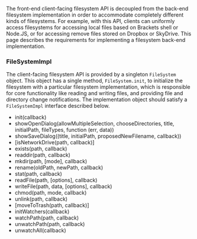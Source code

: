 The front-end client-facing filesystem API is decoupled from the back-end filesystem implementation in order to accommodate completely different kinds of filesystems. For example, with this API, clients can uniformly access filesystems for accessing local files based on Brackets shell or Node.JS, or for accessing remove files stored on Dropbox or SkyDrive. This page describes the requirements for implementing a filesystem back-end implementation.

### FileSystemImpl

The client-facing filesystem API is provided by a singleton `FileSystem` object. This object has a single method, `FileSystem.init`, to initialize the filesystem with a particular filesystem implementation, which is responsible for core functionality like reading and writing files, and providing file and directory change notifications. The implementation object should satisfy a `FileSystemImpl` interface described below.

* init(callback)
* showOpenDialog(allowMultipleSelection, chooseDirectories, title, initialPath, fileTypes, function (err, data))
* showSaveDialog((title, initialPath, proposedNewFilename, callback))
* [isNetworkDrive(path, callback)]
* exists(path, callback)
* readdir(path, callback)
* mkdir(path, [mode], callback)
* rename(oldPath, newPath, callback)
* stat(path, callback)
* readFile(path, [options], callback)
* writeFile(path, data, [options], callback)
* chmod(path, mode, callback)
* unlink(path, callback)
* [moveToTrash(path, callback)]
* initWatchers(callback)
* watchPath(path, callback)
* unwatchPath(path, callback)
* unwatchAll(callback)